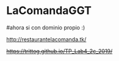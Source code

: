 # LaComandaGGT

#ahora si con dominio propio :)

http://restaurantelacomanda.tk/

<strike> https://trittog.github.io/TP_Lab4_2c_2019/ </strike>
